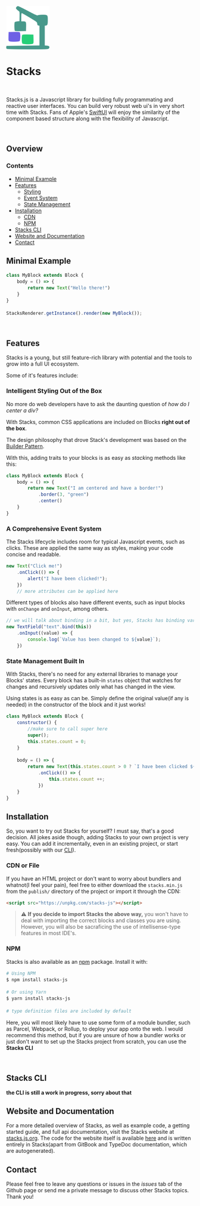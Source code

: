 <img width="116" height="116" src="https://github.com/stacks-js/stacks/blob/main/.github/logo.png?raw=true" />

# Stacks

<br />

Stacks.js is a Javascript library for building fully programmating and reactive user interfaces. You can build very robust web ui's in very short time with Stacks. Fans of Apple's [SwiftUI](https://developer.apple.com/xcode/swiftui/) will enjoy the similarity of the component based structure along with the flexibility of Javascript.

<br />

## Overview
### Contents
 - [Minimal Example](#minimal-example)
 - [Features](#features)
    - [Styling](#intelligent-styling-out-of-the-box)
    - [Event System](#a-comprehensive-event-system)
    - [State Management](#state-management-built-in)
- [Installation](#installation)
    - [CDN](#cdn-or-file)
    - [NPM](#npm)
- [Stacks CLI](#stacks-cli)
- [Website and Documentation](#website-and-documentation)
- [Contact](#contact)

## Minimal Example

```javascript
class MyBlock extends Block {
    body = () => {
        return new Text("Hello there!")
    }
}

StacksRenderer.getInstance().render(new MyBlock());
```

<br />

## Features
Stacks is a young, but still feature-rich library with potential and the tools to grow into a full UI ecosystem.

Some of it's features include:

### Intelligent Styling Out of the Box
No more do web developers have to ask the daunting question of *how do I center a div?*

With Stacks, common CSS applications are included on Blocks **right out of the box**.

The design philosophy that drove Stack's development was based on the [Builder Pattern](https://en.wikipedia.org/wiki/Builder_pattern).

With this, adding traits to your blocks is as easy as *stack*ing methods like this:

```javascript
class MyBlock extends Block {
    body = () => {
        return new Text("I am centered and have a border!")
            .border(3, "green")
            .center()
    }
}
```

### A Comprehensive Event System

The Stacks lifecycle includes room for typical Javascript events, such as clicks. These are applied the same way as styles, making your code concise and readable.

```javascript
new Text("Click me!")
    .onClick(() => {
        alert("I have been clicked!");
    })
    // more attributes can be applied here
```

Different types of blocks also have different events, such as input blocks with `onChange` and `onInput`, among others.

```javascript
// we will talk about binding in a bit, but yes, Stacks has binding variables as well
new TextField("text".bind(this))
    .onInput((value) => {
        console.log(`Value has been changed to ${value}`);
    })
```

### State Management Built In

With Stacks, there's no need for any external libraries to manage your Blocks' states. Every block has a built-in `states` object that watches for changes and recursively updates only what has changed in the view.

Using states is as easy as can be. Simply define the original value(if any is needed) in the constructor of the block and it just works!

```javascript
class MyBlock extends Block {
    constructor() {
        //make sure to call super here
        super();
        this.states.count = 0;
    }

    body = () => {
        return new Text(this.states.count > 0 ? `I have been clicked ${this.states.count} times!` : 0)
            .onClick(() => {
                this.states.count ++;
            })
    }
}
```

## Installation
So, you want to try out Stacks for yourself? I must say, that's a good decision. All jokes aside though, adding Stacks to your own project is very easy. You can add it incrementally, even in an existing project, or start fresh(possibly with our [CLI]()).

### CDN or File
If you have an HTML project or don't want to worry about bundlers and whatnot(I feel your pain), feel free to either download the `stacks.min.js` from the `publish/` directory of the project or import it through the CDN:

```html
<script src="https://unpkg.com/stacks-js"></script>
```

> :warning: **If you decide to import Stacks the above way,** you won't have to deal with importing the correct blocks and classes you are using. However, you will also be sacraficing the use of intellisense-type features in most IDE's.

### NPM

Stacks is also available as an [npm]("https://npmjs.org") package. Install it with:

```bash
# Using NPM
$ npm install stacks-js

# Or using Yarn
$ yarn install stacks-js

# type definition files are included by default
```

Here, you will most likely have to use some form of a module bundler, such as Parcel, Webpack, or Rollup, to deploy your app onto the web. I would recommend this method, but if you are unsure of how a bundler works or just don't want to set up the Stacks project from scratch, you can use the **Stacks CLI**

<br />

## Stacks CLI

**the CLI is still a work in progress, sorry about that**

## Website and Documentation

For a more detailed overview of Stacks, as well as example code, a getting started guide, and full api documentation, visit the Stacks website at [stacks.js.org](https://stacks.js.org). The code for the website itself is available [here](https://github.com/stacks-js/website) and is written entirely in Stacks(apart from GitBook and TypeDoc documentation, which are autogenerated).

## Contact

Please feel free to leave any questions or issues in the *issues* tab of the Github page or send me a private message to discuss other Stacks topics. Thank you!